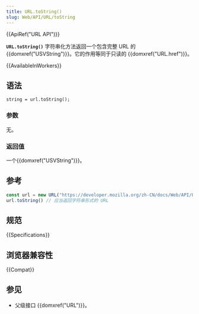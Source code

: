 ```yaml
---
title: URL.toString()
slug: Web/API/URL/toString
---
```


{{ApiRef("URL API")}}

**`URL.toString()`** 字符串化方法返回一个包含完整 URL 的 {{domxref("USVString")}}。它的作用等同于只读的 {{domxref("URL.href")}}。

{{AvailableInWorkers}}

## 语法

```plain
string = url.toString();
```

### 参数

无。

### 返回值

一个{{domxref("USVString")}}。

## 参考

```js
const url = new URL("https://developer.mozilla.org/zh-CN/docs/Web/API/URL/toString");
url.toString() // 应当返回字符串形式的 URL
```

## 规范

{{Specifications}}

## 浏览器兼容性

{{Compat}}

## 参见

- 父级接口 {{domxref("URL")}}。
